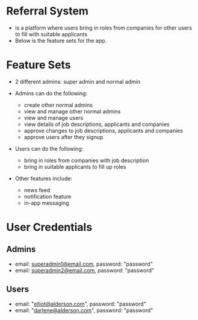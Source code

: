 # Referral System
* is a platform where users bring in roles from companies for other users to fill with suitable applicants
* Below is the feature sets for the app.

# Feature Sets

* 2 different admins: super admin and normal admin

* Admins can do the following:
  * create other normal admins
  * view and manage other normal admins
  * view and manage users
  * view details of job descriptions, applicants and companies
  * approve changes to job descriptions, applicants and companies
  * approve users after they signup

* Users can do the following:
  * bring in roles from companies with job description
  * bring in suitable applicants to fill up roles

* Other features include:
  * news feed
  * notification feature
  * in-app messaging


# User Credentials 
 ## Admins
* email: superadmin1@email.com, password: "password"
* email: superadmin2@email.com, password: "password"

 ## Users
* email: "elliot@alderson.com", password: "password"
* email: "darlene@alderson.com", password: "password"
